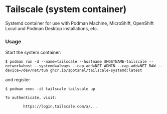 Tailscale (system container)
============================

Systemd container for use with Podman Machine, MicroShift, OpenShift Local and Podman Desktop installations, etc.


### Usage
Start the system container:
```
$ podman run -d --name=tailscale --hostname $HOSTNAME-tailscale --network=host --systemd=always --cap-add=NET_ADMIN --cap-add=NET_RAW --device=/dev/net/tun ghcr.io/spotsnel/tailscale-systemd:latest
```

and register
```
$ podman exec -it tailscale tailscale up

To authenticate, visit:

        https://login.tailscale.com/a/...
```
